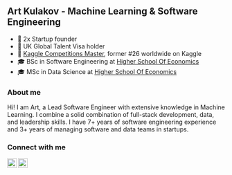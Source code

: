 ## Art Kulakov - Machine Learning & Software Engineering

- :crown: 2x Startup founder
- :crown: UK Global Talent Visa holder
- :crown: [Kaggle Competitions Master](https://www.kaggle.com/artkulak/competitions), former #26 worldwide on Kaggle
- :mortar_board: BSc in Software Engineering at [Higher School Of Economics](https://www.hse.ru/ba/se/)
- :mortar_board: MSc in Data Science at [Higher School Of Economics](https://www.hse.ru/ma/datasci/)

### About me

Hi! I am Art, a Lead Software Engineer with extensive knowledge in Machine Learning. I combine a solid combination of full-stack development, data, and leadership skills. I have 7+ years of software engineering experience and 3+ years of managing software and data teams in startups.

### Connect with me

[<img align="left" alt="artkulakov | LinkedIn" width="22px" src="https://upload.wikimedia.org/wikipedia/commons/thumb/c/c9/Linkedin.svg/1200px-Linkedin.svg.png" />][linkedin]
[<img align="left" alt="artkulak | Kaggle" width="22px" src="https://cdn3.iconfinder.com/data/icons/logos-and-brands-adobe/512/189_Kaggle-512.png" />][kaggle]
<br />

<br />

[linkedin]: https://www.linkedin.com/in/art-kulakov/ 
[kaggle]: https://www.kaggle.com/artkulak
